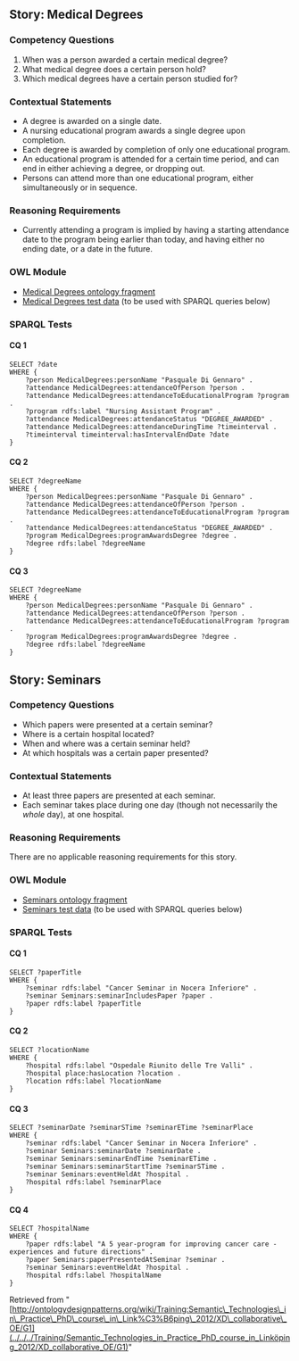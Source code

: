 ##   Story: Medical Degrees


###   Competency Questions


1. When was a person awarded a certain medical degree?
2. What medical degree does a certain person hold?
3. Which medical degrees have a certain person studied for?


###   Contextual Statements


* A degree is awarded on a single date.
* A nursing educational program awards a single degree upon completion.
* Each degree is awarded by completion of only one educational program.
* An educational program is attended for a certain time period, and can end in either achieving a degree, or dropping out.
* Persons can attend more than one educational program, either simultaneously or in sequence.


###   Reasoning Requirements


* Currently attending a program is implied by having a starting attendance date to the program being earlier than today, and having either no ending date, or a date in the future.


###   OWL Module


* [Medical Degrees ontology fragment](http://ns.karlhammar.com/semtech/MedicalDegrees.ttl "http://ns.karlhammar.com/semtech/MedicalDegrees.ttl")
* [Medical Degrees test data](http://ns.karlhammar.com/semtech/MedicalDegreesTest.ttl "http://ns.karlhammar.com/semtech/MedicalDegreesTest.ttl") (to be used with SPARQL queries below)


###   SPARQL Tests


####   CQ 1



```
SELECT ?date
WHERE {
	?person MedicalDegrees:personName "Pasquale Di Gennaro" .
	?attendance MedicalDegrees:attendanceOfPerson ?person .
	?attendance MedicalDegrees:attendanceToEducationalProgram ?program .
	?program rdfs:label "Nursing Assistant Program" .
	?attendance MedicalDegrees:attendanceStatus "DEGREE_AWARDED" .
	?attendance MedicalDegrees:attendanceDuringTime ?timeinterval .
	?timeinterval timeinterval:hasIntervalEndDate ?date
}

```

####   CQ 2



```
SELECT ?degreeName
WHERE {
	?person MedicalDegrees:personName "Pasquale Di Gennaro" .
	?attendance MedicalDegrees:attendanceOfPerson ?person .
	?attendance MedicalDegrees:attendanceToEducationalProgram ?program .
	?attendance MedicalDegrees:attendanceStatus "DEGREE_AWARDED" .
	?program MedicalDegrees:programAwardsDegree ?degree .
	?degree rdfs:label ?degreeName
}

```

####   CQ 3



```
SELECT ?degreeName
WHERE {
	?person MedicalDegrees:personName "Pasquale Di Gennaro" .
	?attendance MedicalDegrees:attendanceOfPerson ?person .
	?attendance MedicalDegrees:attendanceToEducationalProgram ?program .
	?program MedicalDegrees:programAwardsDegree ?degree .
	?degree rdfs:label ?degreeName
}

```

##   Story: Seminars


###   Competency Questions


* Which papers were presented at a certain seminar?
* Where is a certain hospital located?
* When and where was a certain seminar held?
* At which hospitals was a certain paper presented?


###   Contextual Statements


* At least three papers are presented at each seminar.
* Each seminar takes place during one day (though not necessarily the _whole_ day), at one hospital.


###   Reasoning Requirements


There are no applicable reasoning requirements for this story.



###   OWL Module


* [Seminars ontology fragment](http://ns.karlhammar.com/semtech/Seminars.ttl "http://ns.karlhammar.com/semtech/Seminars.ttl")
* [Seminars test data](http://ns.karlhammar.com/semtech/SeminarsTest.ttl "http://ns.karlhammar.com/semtech/SeminarsTest.ttl") (to be used with SPARQL queries below)


###   SPARQL Tests


####   CQ 1



```
SELECT ?paperTitle
WHERE {
	?seminar rdfs:label "Cancer Seminar in Nocera Inferiore" .
	?seminar Seminars:seminarIncludesPaper ?paper .
	?paper rdfs:label ?paperTitle
}

```

####   CQ 2



```
SELECT ?locationName
WHERE {
	?hospital rdfs:label "Ospedale Riunito delle Tre Valli" .
	?hospital place:hasLocation ?location .
	?location rdfs:label ?locationName
}

```

####   CQ 3



```
SELECT ?seminarDate ?seminarSTime ?seminarETime ?seminarPlace
WHERE {
	?seminar rdfs:label "Cancer Seminar in Nocera Inferiore" .
	?seminar Seminars:seminarDate ?seminarDate .
	?seminar Seminars:seminarEndTime ?seminarETime .
	?seminar Seminars:seminarStartTime ?seminarSTime .
	?seminar Seminars:eventHeldAt ?hospital .
	?hospital rdfs:label ?seminarPlace
}

```

####   CQ 4



```
SELECT ?hospitalName
WHERE {
	?paper rdfs:label "A 5 year-program for improving cancer care - experiences and future directions" .
	?paper Seminars:paperPresentedAtSeminar ?seminar .
	?seminar Seminars:eventHeldAt ?hospital .
	?hospital rdfs:label ?hospitalName
}

```



Retrieved from "[http://ontologydesignpatterns.org/wiki/Training:Semantic\_Technologies\_in\_Practice\_PhD\_course\_in\_Link%C3%B6ping\_2012/XD\_collaborative\_OE/G1](../../../Training/Semantic_Technologies_in_Practice_PhD_course_in_Linköping_2012/XD_collaborative_OE/G1)"